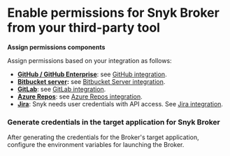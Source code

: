 # Enable permissions for Snyk Broker from your third-party tool

**Assign permissions components**

Assign permissions based on your integration as follows:

* [**GitHub / GitHub Enterprise**](https://github.com/settings/tokens): see [GitHub integration](https://docs.snyk.io/integrations/git-repository-scm-integrations/github-integration).
* [**Bitbucket server**](https://confluence.atlassian.com/bitbucket/grant-repository-access-to-users-and-groups-221449716.html)**:** see [Bitbucket Server integration](https://support.snyk.io/hc/en-us/articles/360004002218-Bitbucket-Server-integration). 
* [**GitLab**](https://docs.gitlab.com/ee/user/profile/personal_access_tokens.html): see [GitLab integration](https://docs.snyk.io/integrations/git-repository-scm-integrations/gitlab-integration).
* [**Azure Repos**](https://docs.microsoft.com/en-us/azure/devops/repos/): see [Azure Repos integration](https://docs.snyk.io/integrations/git-repository-scm-integrations/azure-repos-integration).
* [**Jira**](https://confluence.atlassian.com/cloud/api-tokens-938839638.html): Snyk needs user credentials with API access. See [Jira integration](https://docs.snyk.io/integrations/untitled-3/jira). 

### Generate credentials in the target application for Snyk Broker

After generating the credentials for the Broker's target application, configure the environment variables for launching the Broker.

